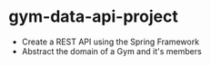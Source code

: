 # gym-data-api-project
- Create a REST API using the Spring Framework
- Abstract the domain of a Gym and it's members
